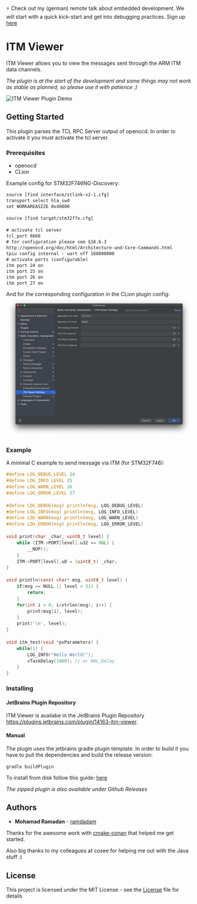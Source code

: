 ⚡ Check out my (german) remote talk about embedded development. We will start with a quick kick-start and get into debugging practices. Sign up [here](https://www.eventbrite.de/e/embedded-entwicklung-ist-hart-aber-wir-sind-harter-tickets-99012865145?aff=mc)
# ITM Viewer

ITM Viewer allows you to view the messages sent through the ARM ITM data channels.

*The plugin is at the start of the development and some things may not work as stable as planned, so please use it with patience :)*

![ITM Viewer Plugin Demo](./doc/demo.gif)

## Getting Started
This plugin parses the TCL RPC Server output of openocd. In order to activate it you must activate the tcl server.
### Prerequisites
* openocd
* CLion

Example config for STM32F746NG-Discovery:
```
source [find interface/stlink-v2-1.cfg]
transport select hla_swd
set WORKAREASIZE 0x40000

source [find target/stm32f7x.cfg]

# activate tcl server
tcl_port 6666
# for configuration please see §16.6.3 http://openocd.org/doc/html/Architecture-and-Core-Commands.html 
tpiu config internal - uart off 168000000
# activate ports (configurable)
itm port 24 on
itm port 25 on
itm port 26 on
itm port 27 on
```
And for the corresponding configuration in the CLion plugin config:
![ITM Viewer Plugin Configuration](./doc/itm_viewer_settings.png)

### Example 
A minimal C example to send message via ITM (for STM32F746):
```c
#define LOG_DEBUG_LEVEL 24
#define LOG_INFO_LEVEL 25
#define LOG_WARN_LEVEL 26
#define LOG_ERROR_LEVEL 27

#define LOG_DEBUG(msg) println(msg, LOG_DEBUG_LEVEL)
#define LOG_INFO(msg) println(msg, LOG_INFO_LEVEL)
#define LOG_WARN(msg) println(msg, LOG_WARN_LEVEL)
#define LOG_ERROR(msg) println(msg, LOG_ERROR_LEVEL)

void print(char _char, uint8_t level) {
    while (ITM->PORT[level].u32 == 0UL) {
        __NOP();
    }
    ITM->PORT[level].u8 = (uint8_t) _char;
}

void println(const char* msg, uint8_t level) {
    if(msg == NULL || level > 31) {
        return;
    }
    for(int i = 0; i<strlen(msg); i++) {
        print(msg[i], level);
    }
    print('\n', level);
}

void itm_test(void *pvParameters) {
    while(1) {
        LOG_INFO("Hello World!");
        vTaskDelay(1000); // or HAL_Delay
    }
}
```

### Installing
#### JetBrains Plugin Repository
ITM Viewer is availabe in the JetBrains Plugin Repository https://plugins.jetbrains.com/plugin/14163-itm-viewer.

#### Manual
The plugin uses the jetbrains gradle plugin template. In order to build it you have to pull the dependencies and build the release version:

`gradle buildPlugin`

To install from disk follow this guide: [here](https://www.jetbrains.com/help/idea/managing-plugins.html#install_plugin_from_disk)

*The zipped plugin is also available under Github Releases*

## Authors

* **Mohamad Ramadan** - [ramdadam](https://github.com/ramdadam)

Thanks for the awesome work with [cmake-conan](https://github.com/conan-io/cmake-conan) that helped me get started.
 
Also big thanks to my colleagues at cosee for helping me out with the Java stuff :) 

## License

This project is licensed under the MIT License - see the [License](License) file for details
